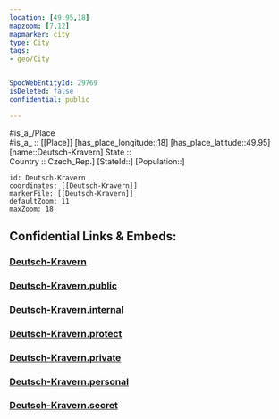 ```yaml
---
location: [49.95,18] 
mapzoom: [7,12] 
mapmarker: city 
type: City
tags:
- geo/City


SpocWebEntityId: 29769
isDeleted: false
confidential: public

---
```

#is_a_/Place  
#is_a_ :: [[Place]] 
[has_place_longitude::18] 
[has_place_latitude::49.95] 
[name::Deutsch-Kravern] 
State ::  
Country :: Czech_Rep.] 
[StateId::] 
[Population::] 



```leaflet
id: Deutsch-Kravern
coordinates: [[Deutsch-Kravern]] 
markerFile: [[Deutsch-Kravern]] 
defaultZoom: 11 
maxZoom: 18
```


## Confidential Links & Embeds: 

### [Deutsch-Kravern](/_Standards/Earth/Continent/Europe/Europe~Central/Czech_Republic/regions~Czech_Republic/Moravskoslezský/City/Deutsch-Kravern.md) 

### [Deutsch-Kravern.public](/_public/Earth/Continent/Europe/Europe~Central/Czech_Republic/regions~Czech_Republic/Moravskoslezský/City/Deutsch-Kravern.public.md) 

### [Deutsch-Kravern.internal](/_internal/Earth/Continent/Europe/Europe~Central/Czech_Republic/regions~Czech_Republic/Moravskoslezský/City/Deutsch-Kravern.internal.md) 

### [Deutsch-Kravern.protect](/_protect/Earth/Continent/Europe/Europe~Central/Czech_Republic/regions~Czech_Republic/Moravskoslezský/City/Deutsch-Kravern.protect.md) 

### [Deutsch-Kravern.private](/_private/Earth/Continent/Europe/Europe~Central/Czech_Republic/regions~Czech_Republic/Moravskoslezský/City/Deutsch-Kravern.private.md) 

### [Deutsch-Kravern.personal](/_personal/Earth/Continent/Europe/Europe~Central/Czech_Republic/regions~Czech_Republic/Moravskoslezský/City/Deutsch-Kravern.personal.md) 

### [Deutsch-Kravern.secret](/_secret/Earth/Continent/Europe/Europe~Central/Czech_Republic/regions~Czech_Republic/Moravskoslezský/City/Deutsch-Kravern.secret.md)

